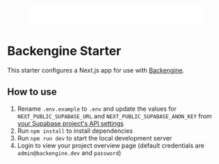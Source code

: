 <p align="center">
  <a href="https://backengine.dev" target="blank"><img src="./logo.png" width="400" alt="Backengine Logo" /></a>
</p>

# Backengine Starter

This starter configures a Next.js app for use with [Backengine](https://backengine.dev).

## How to use

1. Rename `.env.example` to `.env` and update the values for `NEXT_PUBLIC_SUPABASE_URL` and `NEXT_PUBLIC_SUPABASE_ANON_KEY` from [your Supabase project's API settings](https://app.supabase.com/project/_/settings/api)
2. Run `npm install` to install dependencies
3. Run `npm run dev` to start the local development server
4. Login to view your project overview page (default credentials are `admin@backengine.dev` and `password`)


